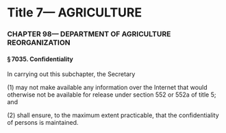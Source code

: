 
# Title 7— AGRICULTURE
### CHAPTER 98— DEPARTMENT OF AGRICULTURE REORGANIZATION
#### § 7035. Confidentiality

In carrying out this subchapter, the Secretary

(1) may not make available any information over the Internet that would otherwise not be available for release under section 552 or 552a of title 5; and

(2) shall ensure, to the maximum extent practicable, that the confidentiality of persons is maintained.
